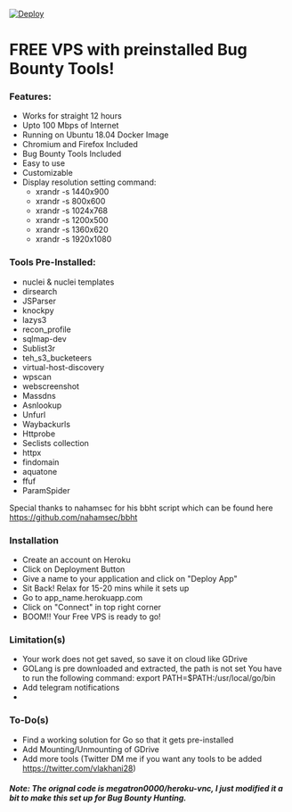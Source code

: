 [![Deploy](https://www.herokucdn.com/deploy/button.svg)](https://heroku.com/deploy)

# FREE VPS with preinstalled Bug Bounty Tools!

### Features:
  - Works for straight 12 hours
  - Upto 100 Mbps of Internet
  - Running on Ubuntu 18.04 Docker Image
  - Chromium and Firefox Included
  - Bug Bounty Tools Included
  - Easy to use
  - Customizable
  - Display resolution setting command:
      - xrandr -s 1440x900
      - xrandr -s 800x600
      - xrandr -s 1024x768
      - xrandr -s 1200x500
      - xrandr -s 1360x620     
      - xrandr -s 1920x1080
      
### Tools Pre-Installed:
- nuclei & nuclei templates
- dirsearch
- JSParser
- knockpy
- lazys3
- recon_profile
- sqlmap-dev
- Sublist3r
- teh_s3_bucketeers
- virtual-host-discovery
- wpscan
- webscreenshot
- Massdns
- Asnlookup
- Unfurl
- Waybackurls
- Httprobe
- Seclists collection
- httpx
- findomain
- aquatone
- ffuf
- ParamSpider

Special thanks to nahamsec for his bbht script which can be found here https://github.com/nahamsec/bbht

### Installation
- Create an account on Heroku
- Click on Deployment Button
- Give a name to your application and click on "Deploy App"
- Sit Back! Relax for 15-20 mins while it sets up
- Go to app_name.herokuapp.com
- Click on "Connect" in top right corner
- BOOM!! Your Free VPS is ready to go!

### Limitation(s)
- Your work does not get saved, so save it on cloud like GDrive
- GOLang is pre downloaded and extracted, the path is not set You have to run the following command: export PATH=$PATH:/usr/local/go/bin
- Add telegram notifications
- 

### To-Do(s)
- Find a working solution for Go so that it gets pre-installed
- Add Mounting/Unmounting of GDrive 
- Add more tools (Twitter DM me if you want any tools to be added https://twitter.com/vlakhani28)

##### Note: The orignal code is  megatron0000/heroku-vnc, I just modified it a bit to make this set up for Bug Bounty Hunting.
